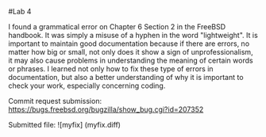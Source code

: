 #Lab 4

I found a grammatical error on Chapter 6 Section 2 in the FreeBSD handbook. It was simply a misuse of a hyphen in the word "lightweight". It is important to maintain good documentation because if there are errors, no matter how big or small, not only does it show a sign of unprofessionalism, it may also cause problems in understanding the meaning of certain words or phrases. I learned not only how to fix these type of errors in documentation, but also a better understanding of why it is important to check your work, especially concerning coding. 

Commit request submission: https://bugs.freebsd.org/bugzilla/show_bug.cgi?id=207352

Submitted file: ![myfix] (myfix.diff)
